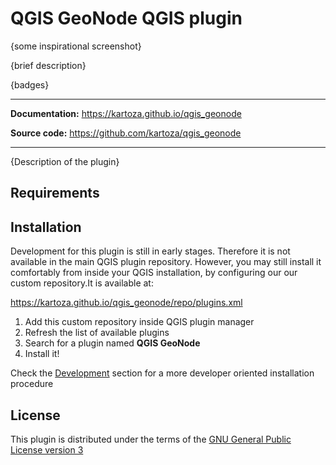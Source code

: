 # QGIS GeoNode QGIS plugin

{some inspirational screenshot}

{brief description}

{badges}

---

**Documentation:** https://kartoza.github.io/qgis_geonode 

**Source code:** https://github.com/kartoza/qgis_geonode 

---

{Description of the plugin}

## Requirements

## Installation

Development for this plugin is still in early stages. Therefore it is not available in
the main QGIS plugin repository. However, you may still install it comfortably from 
inside your QGIS installation, by configuring our our custom repository.It is available 
at:

https://kartoza.github.io/qgis_geonode/repo/plugins.xml

1. Add this custom repository inside QGIS plugin manager
2. Refresh the list of available plugins
2. Search for a plugin named **QGIS GeoNode**
2. Install it!

Check the [Development](development.md) section for a more developer oriented 
installation procedure 


## License

This plugin is distributed under the terms of the 
[GNU General Public License version 3](https://www.gnu.org/licenses/gpl-3.0.en.html)